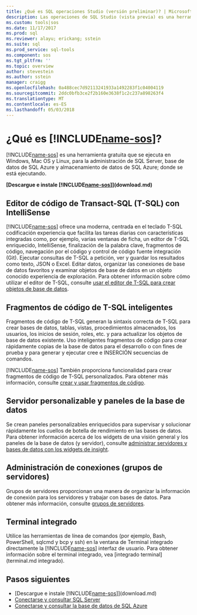 ```yaml
---
title: ¿Qué es SQL operaciones Studio (versión preliminar)? | Microsoft Docs
description: Las operaciones de SQL Studio (vista previa) es una herramienta gratuita y ligera, que se ejecuta en Windows, Mac OS y Linux, para la administración de SQL Server, base de datos de SQL Azure y almacenamiento de datos de SQL Azure; donde se está ejecutando.
ms.custom: tools|sos
ms.date: 11/17/2017
ms.prod: sql
ms.reviewer: alayu; erickang; sstein
ms.suite: sql
ms.prod_service: sql-tools
ms.component: sos
ms.tgt_pltfrm: ''
ms.topic: overview
author: stevestein
ms.author: sstein
manager: craigg
ms.openlocfilehash: 0a488cec7d92113241933a1492283f1c04004119
ms.sourcegitcommit: 2ddc0bfb3ce2f2b160e3638f1c2c237a898263f4
ms.translationtype: MT
ms.contentlocale: es-ES
ms.lasthandoff: 05/03/2018
---
```

# <a name="what-is-includename-sosincludesname-sosmd"></a>¿Qué es [!INCLUDE[name-sos](../includes/name-sos.md)]?

[!INCLUDE[name-sos](../includes/name-sos-short.md)] es una herramienta gratuita que se ejecuta en Windows, Mac OS y Linux, para la administración de SQL Server, base de datos de SQL Azure y almacenamiento de datos de SQL Azure; donde se está ejecutando.

**[Descargue e instale [!INCLUDE[name-sos](../includes/name-sos-short.md)]](download.md)**


## <a name="transact-sql-t-sql-code-editor-with-intellisense"></a>Editor de código de Transact-SQL (T-SQL) con IntelliSense

[!INCLUDE[name-sos](../includes/name-sos-short.md)] ofrece una moderna, centrada en el teclado T-SQL codificación experiencia que facilita las tareas diarias con características integradas como, por ejemplo, varias ventanas de ficha, un editor de T-SQL enriquecido, IntelliSense, finalización de la palabra clave, fragmentos de código, navegación por el código y control de código fuente integración (Git). Ejecutar consultas de T-SQL a petición, ver y guardar los resultados como texto, JSON o Excel. Editar datos, organizar las conexiones de base de datos favoritos y examinar objetos de base de datos en un objeto conocido experiencia de exploración. Para obtener información sobre cómo utilizar el editor de T-SQL, consulte [usar el editor de T-SQL para crear objetos de base de datos](tutorial-sql-editor.md).

## <a name="smart-t-sql-code-snippets"></a>Fragmentos de código de T-SQL inteligentes

Fragmentos de código de T-SQL generan la sintaxis correcta de T-SQL para crear bases de datos, tablas, vistas, procedimientos almacenados, los usuarios, los inicios de sesión, roles, etc. y para actualizar los objetos de base de datos existente. Uso inteligentes fragmentos de código para crear rápidamente copias de la base de datos para el desarrollo o con fines de prueba y para generar y ejecutar cree e INSERCIÓN secuencias de comandos.

[!INCLUDE[name-sos](../includes/name-sos-short.md)] También proporciona funcionalidad para crear fragmentos de código de T-SQL personalizados. Para obtener más información, consulte [crear y usar fragmentos de código](code-snippets.md).


## <a name="customizable-server-and-database-dashboards"></a>Servidor personalizable y paneles de la base de datos

Se crean paneles personalizables enriquecidos para supervisar y solucionar rápidamente los cuellos de botella de rendimiento en las bases de datos. Para obtener información acerca de los widgets de una visión general y los paneles de la base de datos (y servidor), consulte [administrar servidores y bases de datos con los widgets de insight](insight-widgets.md).

## <a name="connection-management-server-groups"></a>Administración de conexiones (grupos de servidores)

Grupos de servidores proporcionan una manera de organizar la información de conexión para los servidores y trabajar con bases de datos. Para obtener más información, consulte [grupos de servidores](server-groups.md).

## <a name="integrated-terminal"></a>Terminal integrado

Utilice las herramientas de línea de comandos (por ejemplo, Bash, PowerShell, sqlcmd y bcp y ssh) en la ventana de Terminal integrado directamente la [!INCLUDE[name-sos](../includes/name-sos-short.md)] interfaz de usuario. Para obtener información sobre el terminal integrado, vea [integrado terminal] (terminal.md integrado).

## <a name="next-steps"></a>Pasos siguientes
- [Descargue e instale [!INCLUDE[name-sos](../includes/name-sos-short.md)]](download.md)
- [Conectarse y consultar SQL Server](quickstart-sql-server.md)
- [Conectarse y consultar la base de datos de SQL Azure](quickstart-sql-database.md)